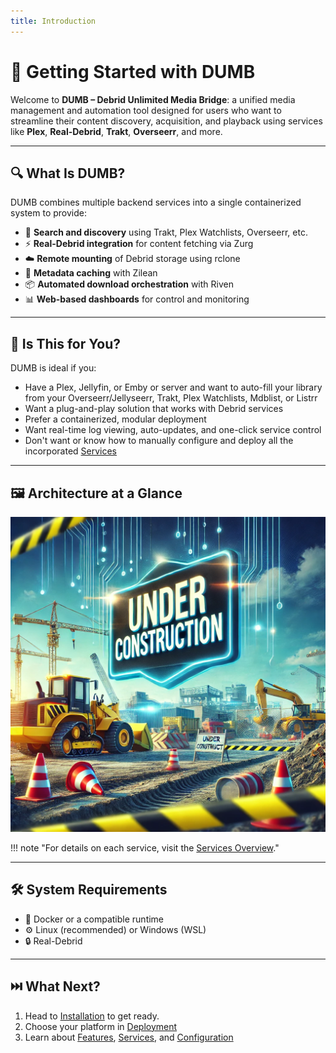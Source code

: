 ```yaml
---
title: Introduction
---
```


# 🚀 Getting Started with DUMB

Welcome to **DUMB – Debrid Unlimited Media Bridge**: a unified media management and automation tool designed for users who want to streamline their content discovery, acquisition, and playback using services like **Plex**, **Real-Debrid**, **Trakt**, **Overseerr**, and more.

---

## 🔍 What Is DUMB?

DUMB combines multiple backend services into a single containerized system to provide:

- 🔎 **Search and discovery** using Trakt, Plex Watchlists, Overseerr, etc.
- ⚡ **Real-Debrid integration** for content fetching via Zurg
- ☁️ **Remote mounting** of Debrid storage using rclone
- 🧠 **Metadata caching** with Zilean
- 📦 **Automated download orchestration** with Riven
- 📊 **Web-based dashboards** for control and monitoring

---

## 🧩 Is This for You?

DUMB is ideal if you:

- Have a Plex, Jellyfin, or Emby or server and want to auto-fill your library from your Overseerr/Jellyseerr, Trakt, Plex Watchlists, Mdblist, or Listrr
- Want a plug-and-play solution that works with Debrid services
- Prefer a containerized, modular deployment
- Want real-time log viewing, auto-updates, and one-click service control
- Don't want or know how to manually configure and deploy all the incorporated [Services](../services/index.md)

---

## 🖼️ Architecture at a Glance

![DUMB Flow Diagram](../assets/images/under_construction.png)

!!! note  "For details on each service, visit the [Services Overview](../services/index.md)."

---

## 🛠️ System Requirements

- 🐳 Docker or a compatible runtime
- ⚙️ Linux (recommended) or Windows (WSL)
- 🔒 Real-Debrid

---

## ⏭️ What Next?

1. Head to [Installation](installation.md) to get ready.
2. Choose your platform in [Deployment](../deployment/index.md)
3. Learn about [Features](../features/index.md), [Services](../services/index.md), and [Configuration](../features/configuration.md)